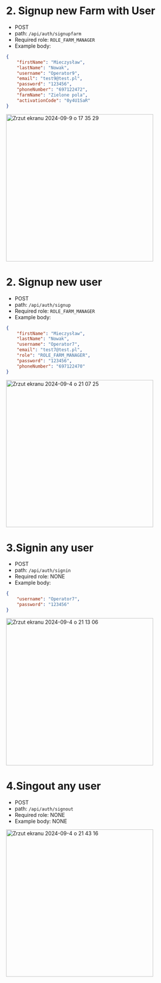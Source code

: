 # 2. Signup new Farm with User
* POST
* path: ```/api/auth/signupfarm ```
* Required role: ```ROLE_FARM_MANAGER```
* Example body:

``` json
{
	"firstName": "Mieczysław",
	"lastName": "Nowak",
	"username": "Operator9",
	"email": "test9@test.pl",
	"password": "123456",
	"phoneNumber": "697122472",
	"farmName": "Zielone pola",
	"activationCode": "0y4U1SaR"
}
```
<img width="400" alt="Zrzut ekranu 2024-09-9 o 17 35 29" src="https://github.com/user-attachments/assets/3ac7b4da-ae6a-4707-a94a-ffdd93a776af">


# 2. Signup new user
* POST
* path: ```/api/auth/signup```
*  Required role: ```ROLE_FARM_MANAGER```
* Example body:

``` json
{
	"firstName": "Mieczysław",
	"lastName": "Nowak",
	"username": "Operator7",
	"email": "test7@test.pl",
	"role": "ROLE_FARM_MANAGER",
	"password": "123456",
	"phoneNumber": "697122470"
}
```

<img width="400" alt="Zrzut ekranu 2024-09-4 o 21 07 25" src="https://github.com/user-attachments/assets/67c288b5-8f89-4fbf-b658-3f102e9e0017">
 


# 3.Signin any user
* POST
* path: ```/api/auth/signin```
* Required role: NONE
* Example body:

``` json
{
	"username": "Operator7",
	"password": "123456"
}
```

<img width="400" alt="Zrzut ekranu 2024-09-4 o 21 13 06" src="https://github.com/user-attachments/assets/d8d94b06-4f56-480a-90b6-4df4e71a0b72">


# 4.Singout any user
* POST
* path: ```/api/auth/signout```
* Required role: NONE
* Example body: NONE

<img width="400" alt="Zrzut ekranu 2024-09-4 o 21 43 16" src="https://github.com/user-attachments/assets/1481c26e-7aeb-4d8e-bef5-4c0ecf4cd0d7">
